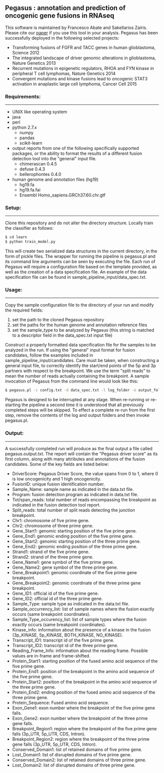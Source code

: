 ## Pegasus : annotation and prediction of oncogenic gene fusions in RNAseq ##

This software is maintained by Francesco Abate and Sakellarios Zairis.
Please cite our [paper](http://bmcsystbiol.biomedcentral.com/articles/10.1186/s12918-014-0097-z) if you use this tool in your analysis.
Pegasus has been successfully deployed in the following selected projects:

- Transforming fusions of FGFR and TACC genes in human glioblastoma, Science 2012
- The integrated landscape of driver genomic alterations in glioblastoma, Nature Genetics 2013 
- Recurrent mutations in epigenetic regulators, RHOA and FYN kinase in peripheral T cell lymphomas, Nature Genetics 2014
- Convergent mutations and kinase fusions lead to oncogenic STAT3 activation in anaplastic large cell lymphoma, Cancer Cell 2015


### Requirements: ###
---

- UNIX like operating system
- java
- perl
- python 2.7.x 
    - numpy
    - pandas
    - scikit-learn
- output reports from one of the following specifically supported packages, or the ability to format the results of a different fusion detection tool into the "general" input file.
    - chimerascan 0.4.5
    - defuse 0.4.3
    - bellerophontes 0.4.0
- human genome and annotation files (hg19)
    - hg19.fa
    - hg19.fa.fai
    - Ensembl Homo_sapiens.GRCh37.60.chr.gtf


### Setup: ###
---

Clone this repository and do not alter the directory structure.
Locally train the classifier as follows:

```bash
$ cd learn
$ python train_model.py
```

This will create two serialized data structures in the current directory, in the form of pickle files.
The wrapper for running the pipeline is pegasus.pl and its command line arguments can be seen by executing the file.
Each run of Pegasus will require a configuration file based on the template provided, as well as the creation of a data specification file.
An example of the data specification file can be found in sample_pipeline_input/data_spec.txt.


### Usage: ###
---

Copy the sample configuration file to the directory of your run and modify the required fields:

1. set the path to the cloned Pegasus repository
2. set the paths for the human genome and annotation reference files
3. set the sample_type to be analyzed by Pegasus (this string is matched to a descriptor field in the data_spec.txt input file)

Construct a properly formatted data specification file for the samples to be analyzed in the run.
If using the "general" input format for fusion candidates, follow the examples included in sample_pipeline_input/candidates.
Care must be taken, when constructing a general input file, to correctly identify the start/end points of the 5p and 3p partners with respect to the breakpoint.
We use the term "split reads" to mean the number of reads actually containing the breakpoint.
A sample invocation of Pegasus from the command line would look like this:

```bash
$ pegasus.pl -c config.txt -d data_spec.txt -l log_folder -o output_folder
```

Pegasus is designed to be interrupted at any stage.
When re-running or re-starting the pipeline a second time it is understood that all previously completed steps will be skipped.
To effect a complete re-run from the first step, remove the contents of the log and output folders and then invoke pegasus.pl.


### Output: ###
---

A successfully completed run will produce as the final output a file called pegasus.output.txt.
The report will contain the "Pegasus driver score" as its first column, along with many attributes and annotations of the fusion candidates.
Some of the key fields are listed below:

- DriverScore: Pegasus Driver Score, the value spans from 0 to 1, where 0 is low oncogenicity and 1 high oncogenicity.
- FusionID: unique fusion identification number.
- Sample_Name: sample name as indicated in the data.txt file.
- Program: fusion detection program as indicated in data.txt file.
- Tot/span_reads: total number of reads encompassing the breakpoint as indicated in the fusion detection tool report.
- Split_reads: total number of split reads detecting the junction breakpoint.
- Chr1: chromosome of five prime gene.
- Chr2: chromosome of three prime gene.
- Gene_Start1: genomic starting position of the five prime gene.
- Gene_End1: genomic ending position of the five prime gene.
- Gene_Start2: genomic starting position of the three prime gene.
- Gene_End2: genomic ending position of the three prime gene.
- Strand1: strand of the five prime gene.
- Strand2: strand of the three prime gene.
- Gene_Name1: gene symbol of the five prime gene.
- Gene_Name2: gene symbol of the three prime gene.
- Gene_Breakpoint1: genomic coordinate of the five prime gene breakpoint.
- Gene_Breakpoint2: genomic coordinate of the three prime gene breakpoint.
- Gene_ID1: official id of the five prime gene.
- Gene_ID2: official id of the three prime gene.
- Sample_Type: sample type as indicated in the data.txt file.
- Sample_occurrency_list: list of sample names where the fusion exactly occurs (same breakpoint coordinates).
- Sample_Type_occurency_list: list of sample types where the fusion exactly occurs (same breakpoint coordinates).
- Kinase_info: information about the presence of a kinase in the fusion (3p_KINASE, 5p_KINASE, BOTH_KINASE, NO_KINASE).
- Transcript_ID1: transcript id of the five prime gene.
- Transcript_ID2: transcript id of the three prime gene.
- Reading_Frame_Info: information about the reading frame. Possible values are in-frame and frame-shifted.
- Protein_Start1: starting position of the fused amino acid sequence of the five prime gene.
- Protein_End1: position of the breakpoint in the amino acid sequence of the five prime gene. 
- Protein_Start2: position of the breakpoint in the amino acid sequence of the three prime gene. 
- Protein_End2: ending position of the fused amino acid sequence of the three prime gene.
- Protein_Sequence: Fused amino acid sequence.
- Exon_Gene1: exon number where the breakpoint of the five prime gene falls.
- Exon_Gene2: exon number where the breakpoint of the three prime gene falls.
- Breakpoint_Region1: region where the breakpoint of the five prime gene falls (3p_UTR, 5p_UTR, CDS, Intron).
- Breakpoint_Region2: region where the breakpoint of the three prime gene falls (3p_UTR, 5p_UTR, CDS, Intron).
- Conserved_Domain1: list of retained domains of five prime gene.
- Lost_Domain1: list of disrupted domains of five prime gene.
- Conserved_Domain2: list of retained domains of three prime gene.
- Lost_Domain2: list of disrupted domains of three prime gene.
